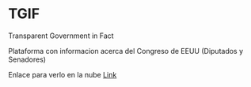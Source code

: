 # TGIF
Transparent Government in Fact

Plataforma con informacion acerca del Congreso de EEUU (Diputados y Senadores)

Enlace para verlo en la nube [Link](https://tgif-eeuu.firebaseapp.com/home.html)
